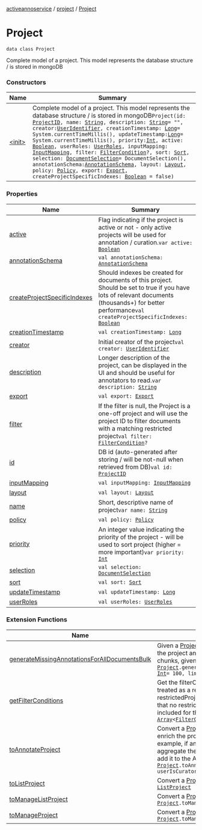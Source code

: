 [activeannoservice](../../index.md) / [project](../index.md) / [Project](./index.md)

# Project

`data class Project`

Complete model of a project. This model represents the database structure / is stored in mongoDB

### Constructors

| Name | Summary |
|---|---|
| [&lt;init&gt;](-init-.md) | Complete model of a project. This model represents the database structure / is stored in mongoDB`Project(id: `[`ProjectID`](../-project-i-d.md)`, name: `[`String`](https://kotlinlang.org/api/latest/jvm/stdlib/kotlin/-string/index.html)`, description: `[`String`](https://kotlinlang.org/api/latest/jvm/stdlib/kotlin/-string/index.html)` = "", creator: `[`UserIdentifier`](../../project.userroles/-user-identifier.md)`, creationTimestamp: `[`Long`](https://kotlinlang.org/api/latest/jvm/stdlib/kotlin/-long/index.html)` = System.currentTimeMillis(), updateTimestamp: `[`Long`](https://kotlinlang.org/api/latest/jvm/stdlib/kotlin/-long/index.html)` = System.currentTimeMillis(), priority: `[`Int`](https://kotlinlang.org/api/latest/jvm/stdlib/kotlin/-int/index.html)`, active: `[`Boolean`](https://kotlinlang.org/api/latest/jvm/stdlib/kotlin/-boolean/index.html)`, userRoles: `[`UserRoles`](../../project.userroles/-user-roles/index.md)`, inputMapping: `[`InputMapping`](../../project.inputmapping/-input-mapping/index.md)`, filter: `[`FilterCondition`](../../project.filter/-filter-condition/index.md)`?, sort: `[`Sort`](../../project.sort/-sort/index.md)`, selection: `[`DocumentSelection`](../../project.selection/-document-selection/index.md)` = DocumentSelection(), annotationSchema: `[`AnnotationSchema`](../../project.annotationschema/-annotation-schema/index.md)`, layout: `[`Layout`](../../project.layout/-layout/index.md)`, policy: `[`Policy`](../../project.policy/-policy/index.md)`, export: `[`Export`](../../project.export/-export/index.md)`, createProjectSpecificIndexes: `[`Boolean`](https://kotlinlang.org/api/latest/jvm/stdlib/kotlin/-boolean/index.html)` = false)` |

### Properties

| Name | Summary |
|---|---|
| [active](active.md) | Flag indicating if the project is active or not - only active projects will be used for annotation / curation.`var active: `[`Boolean`](https://kotlinlang.org/api/latest/jvm/stdlib/kotlin/-boolean/index.html) |
| [annotationSchema](annotation-schema.md) | `val annotationSchema: `[`AnnotationSchema`](../../project.annotationschema/-annotation-schema/index.md) |
| [createProjectSpecificIndexes](create-project-specific-indexes.md) | Should indexes be created for documents of this project. Should be set to true if you have lots of relevant documents (thousands+) for better performance`val createProjectSpecificIndexes: `[`Boolean`](https://kotlinlang.org/api/latest/jvm/stdlib/kotlin/-boolean/index.html) |
| [creationTimestamp](creation-timestamp.md) | `val creationTimestamp: `[`Long`](https://kotlinlang.org/api/latest/jvm/stdlib/kotlin/-long/index.html) |
| [creator](creator.md) | Initial creator of the project`val creator: `[`UserIdentifier`](../../project.userroles/-user-identifier.md) |
| [description](description.md) | Longer description of the project, can be displayed in the UI and should be useful for annotators to read.`var description: `[`String`](https://kotlinlang.org/api/latest/jvm/stdlib/kotlin/-string/index.html) |
| [export](export.md) | `val export: `[`Export`](../../project.export/-export/index.md) |
| [filter](filter.md) | If the filter is null, the Project is a one-off project and will use the project ID to filter documents with a matching restricted project`val filter: `[`FilterCondition`](../../project.filter/-filter-condition/index.md)`?` |
| [id](id.md) | DB id (auto-generated after storing / will be not-null when retrieved from DB)`val id: `[`ProjectID`](../-project-i-d.md) |
| [inputMapping](input-mapping.md) | `val inputMapping: `[`InputMapping`](../../project.inputmapping/-input-mapping/index.md) |
| [layout](layout.md) | `val layout: `[`Layout`](../../project.layout/-layout/index.md) |
| [name](name.md) | Short, descriptive name of project`var name: `[`String`](https://kotlinlang.org/api/latest/jvm/stdlib/kotlin/-string/index.html) |
| [policy](policy.md) | `val policy: `[`Policy`](../../project.policy/-policy/index.md) |
| [priority](priority.md) | An integer value indicating the priority of the project - will be used to sort project (higher = more important)`var priority: `[`Int`](https://kotlinlang.org/api/latest/jvm/stdlib/kotlin/-int/index.html) |
| [selection](selection.md) | `val selection: `[`DocumentSelection`](../../project.selection/-document-selection/index.md) |
| [sort](sort.md) | `val sort: `[`Sort`](../../project.sort/-sort/index.md) |
| [updateTimestamp](update-timestamp.md) | `val updateTimestamp: `[`Long`](https://kotlinlang.org/api/latest/jvm/stdlib/kotlin/-long/index.html) |
| [userRoles](user-roles.md) | `val userRoles: `[`UserRoles`](../../project.userroles/-user-roles/index.md) |

### Extension Functions

| Name | Summary |
|---|---|
| [generateMissingAnnotationsForAllDocumentsBulk](../../project.annotationschema.generator/generate-missing-annotations-for-all-documents-bulk.md) | Given a [Project](./index.md), generate missing annotations for all documents for the project and update the documents. This method does it multiple chunks, given a size parameter`suspend fun `[`Project`](./index.md)`.generateMissingAnnotationsForAllDocumentsBulk(chuckSize: `[`Int`](https://kotlinlang.org/api/latest/jvm/stdlib/kotlin/-int/index.html)` = 100, limit: `[`Int`](https://kotlinlang.org/api/latest/jvm/stdlib/kotlin/-int/index.html)` = Int.MAX_VALUE): `[`Unit`](https://kotlinlang.org/api/latest/jvm/stdlib/kotlin/-unit/index.html) |
| [getFilterConditions](../get-filter-conditions.md) | Get the filterCondition to use for a [Project](./index.md). If the project is null, it is treated as a restricted project and the ID will be used to filter for restrictedProject from documents. Else, the method will make sure that no restricted document for another project will be accidentally included for this project.`fun `[`Project`](./index.md)`.getFilterConditions(): `[`Array`](https://kotlinlang.org/api/latest/jvm/stdlib/kotlin/-array/index.html)`<`[`FilterCondition`](../../project.filter/-filter-condition/index.md)`>` |
| [toAnnotateProject](../../api.annotate.dto/to-annotate-project.md) | Convert a [Project](./index.md) to an [AnnotateProject](../../api.annotate.dto/-annotate-project/index.md), doing some operations to enrich the project data to be able to use it for annotation. For example, if an OpenTagAnnotation is present, this method might aggregate the existing values from all documents of the project and add it to the AnnotateProject.`suspend fun `[`Project`](./index.md)`.toAnnotateProject(userIdentifier: `[`UserIdentifier`](../../project.userroles/-user-identifier.md)`, userIsCurator: `[`Boolean`](https://kotlinlang.org/api/latest/jvm/stdlib/kotlin/-boolean/index.html)` = false): `[`AnnotateProject`](../../api.annotate.dto/-annotate-project/index.md) |
| [toListProject](../../api.annotate.dto/to-list-project.md) | Convert a [Project](./index.md) to a [ListProject](../../api.annotate.dto/-list-project/index.md)`fun `[`Project`](./index.md)`.toListProject(): `[`ListProject`](../../api.annotate.dto/-list-project/index.md) |
| [toManageListProject](../../api.manage.dto/to-manage-list-project.md) | Convert a [Project](./index.md) to a [ManageListProject](../../api.manage.dto/-manage-list-project/index.md)`fun `[`Project`](./index.md)`.toManageListProject(): `[`ManageListProject`](../../api.manage.dto/-manage-list-project/index.md) |
| [toManageProject](../../api.manage.dto/to-manage-project.md) | Convert a [Project](./index.md) to a [ManageProject](../../api.manage.dto/-manage-project/index.md)`fun `[`Project`](./index.md)`.toManageProject(): `[`ManageProject`](../../api.manage.dto/-manage-project/index.md) |
